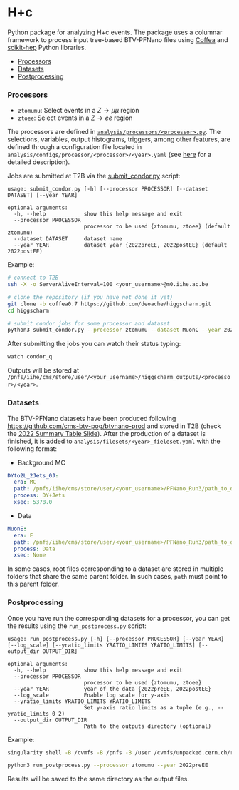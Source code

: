 # H+c

Python package for analyzing H+c events. The package uses a columnar framework to process input tree-based BTV-PFNano files using [Coffea](https://coffeateam.github.io/coffea/) and [scikit-hep](https://scikit-hep.org) Python libraries.

- [Processors](#Processors)
- [Datasets](#Datasets)
- [Postprocessing](#Postprocessing)

### Processors

* `ztomumu`: Select events in a $Z\rightarrow \mu \mu$ region
* `ztoee`: Select events in a $Z\rightarrow ee$ region

The processors are defined in [`analysis/processors/<processor>.py`](https://github.com/deoache/higgscharm/tree/T2B/analysis/processors). The selections, variables, output histograms, triggers, among other features, are defined through a configuration file located in `analysis/configs/processor/<processor>/<year>.yaml` (see [here](https://github.com/deoache/higgscharm/blob/T2B/analysis/configs/README.md) for a detailed description). 


Jobs are submitted at T2B via the [submit_condor.py](https://github.com/deoache/higgscharm/blob/T2B/submit_condor.py) script:
```
usage: submit_condor.py [-h] [--processor PROCESSOR] [--dataset DATASET] [--year YEAR]

optional arguments:
  -h, --help            show this help message and exit
  --processor PROCESSOR
                        processor to be used {ztomumu, ztoee} (default ztomumu)
  --dataset DATASET     dataset name
  --year YEAR           dataset year {2022preEE, 2022postEE} (default 2022postEE)
```
Example:
```bash
# connect to T2B
ssh -X -o ServerAliveInterval=100 <your_username>@m0.iihe.ac.be

# clone the repository (if you have not done it yet)
git clone -b coffea0.7 https://github.com/deoache/higgscharm.git
cd higgscharm

# submit condor jobs for some processor and dataset
python3 submit_condor.py --processor ztomumu --dataset MuonC --year 2022preEE 
``` 
After submitting the jobs you can watch their status typing:
```bash
watch condor_q
```
Outputs will be stored at `/pnfs/iihe/cms/store/user/<your_username>/higgscharm_outputs/<processor>/<year>`. 

### Datasets

The BTV-PFNano datasets have been produced following https://github.com/cms-btv-pog/btvnano-prod and stored in T2B (check the [2022 Summary Table Slide](https://docs.google.com/presentation/d/1F4ndU7DBcyvrEEyLfYqb29NGkBPs20EAnBxe_l7AEII/edit#slide=id.g289f499aa6b_2_52)). After the production of a dataset is finished, it is added to `analysis/filesets/<year>_fieleset.yaml` with the following format:

* Background MC
```yaml
DYto2L_2Jets_0J:
  era: MC
  path: /pnfs/iihe/cms/store/user/<your_username>/PFNano_Run3/path_to_dataset/
  process: DY+Jets
  xsec: 5378.0
```
* Data
```yaml
MuonE:
  era: E
  path: /pnfs/iihe/cms/store/user/<your_username>/PFNano_Run3/path_to_dataset/
  process: Data
  xsec: None
```
In some cases, root files corresponding to a dataset are stored in multiple folders that share the same parent folder. In such cases, `path` must point to this parent folder.

### Postprocessing

Once you have run the corresponding datasets for a processor, you can get the results using the `run_postprocess.py` script:
```
usage: run_postprocess.py [-h] [--processor PROCESSOR] [--year YEAR] [--log_scale] [--yratio_limits YRATIO_LIMITS YRATIO_LIMITS] [--output_dir OUTPUT_DIR]

optional arguments:
  -h, --help            show this help message and exit
  --processor PROCESSOR
                        processor to be used {ztomumu, ztoee}
  --year YEAR           year of the data {2022preEE, 2022postEE}
  --log_scale           Enable log scale for y-axis
  --yratio_limits YRATIO_LIMITS YRATIO_LIMITS
                        Set y-axis ratio limits as a tuple (e.g., --yratio_limits 0 2)
  --output_dir OUTPUT_DIR
                        Path to the outputs directory (optional)
```
Example:
```bash
singularity shell -B /cvmfs -B /pnfs -B /user /cvmfs/unpacked.cern.ch/registry.hub.docker.com/coffeateam/coffea-dask:0.7.22-py3.9-g7f049
``` 
```bash
python3 run_postprocess.py --processor ztomumu --year 2022preEE
``` 
Results will be saved to the same directory as the output files.